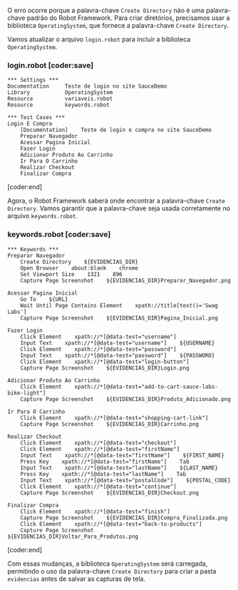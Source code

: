 O erro ocorre porque a palavra-chave `Create Directory` não é uma palavra-chave padrão do Robot Framework. Para criar diretórios, precisamos usar a biblioteca `OperatingSystem`, que fornece a palavra-chave `Create Directory`.

Vamos atualizar o arquivo `login.robot` para incluir a biblioteca `OperatingSystem`.

### login.robot [coder:save]
```
*** Settings ***
Documentation     Teste de login no site SauceDemo
Library           OperatingSystem
Resource          variaveis.robot
Resource          keywords.robot

*** Test Cases ***
Login E Compra
    [Documentation]    Teste de login e compra no site SauceDemo
    Preparar Navegador
    Acessar Pagina Inicial
    Fazer Login
    Adicionar Produto Ao Carrinho
    Ir Para O Carrinho
    Realizar Checkout
    Finalizar Compra
```
[coder:end]

Agora, o Robot Framework saberá onde encontrar a palavra-chave `Create Directory`. Vamos garantir que a palavra-chave seja usada corretamente no arquivo `keywords.robot`.

### keywords.robot [coder:save]
```
*** Keywords ***
Preparar Navegador
    Create Directory    ${EVIDENCIAS_DIR}
    Open Browser    about:blank    chrome
    Set Viewport Size    1321    896
    Capture Page Screenshot    ${EVIDENCIAS_DIR}Preparar_Navegador.png

Acessar Pagina Inicial
    Go To    ${URL}
    Wait Until Page Contains Element    xpath://title[text()='Swag Labs']
    Capture Page Screenshot    ${EVIDENCIAS_DIR}Pagina_Inicial.png

Fazer Login
    Click Element    xpath://*[@data-test="username"]
    Input Text    xpath://*[@data-test="username"]    ${USERNAME}
    Click Element    xpath://*[@data-test="password"]
    Input Text    xpath://*[@data-test="password"]    ${PASSWORD}
    Click Element    xpath://*[@data-test="login-button"]
    Capture Page Screenshot    ${EVIDENCIAS_DIR}Login.png

Adicionar Produto Ao Carrinho
    Click Element    xpath://*[@data-test="add-to-cart-sauce-labs-bike-light"]
    Capture Page Screenshot    ${EVIDENCIAS_DIR}Produto_Adicionado.png

Ir Para O Carrinho
    Click Element    xpath://*[@data-test="shopping-cart-link"]
    Capture Page Screenshot    ${EVIDENCIAS_DIR}Carrinho.png

Realizar Checkout
    Click Element    xpath://*[@data-test="checkout"]
    Click Element    xpath://*[@data-test="firstName"]
    Input Text    xpath://*[@data-test="firstName"]    ${FIRST_NAME}
    Press Key    xpath://*[@data-test="firstName"]    Tab
    Input Text    xpath://*[@data-test="lastName"]    ${LAST_NAME}
    Press Key    xpath://*[@data-test="lastName"]    Tab
    Input Text    xpath://*[@data-test="postalCode"]    ${POSTAL_CODE}
    Click Element    xpath://*[@data-test="continue"]
    Capture Page Screenshot    ${EVIDENCIAS_DIR}Checkout.png

Finalizar Compra
    Click Element    xpath://*[@data-test="finish"]
    Capture Page Screenshot    ${EVIDENCIAS_DIR}Compra_Finalizada.png
    Click Element    xpath://*[@data-test="back-to-products"]
    Capture Page Screenshot    ${EVIDENCIAS_DIR}Voltar_Para_Produtos.png
```
[coder:end]

Com essas mudanças, a biblioteca `OperatingSystem` será carregada, permitindo o uso da palavra-chave `Create Directory` para criar a pasta `evidencias` antes de salvar as capturas de tela.